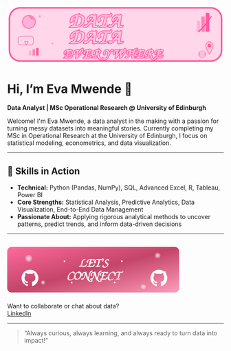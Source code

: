 <img src="data-data-everywhere-banner.svg" alt="Data Data Everywhere Banner" width="800"/>

# Hi, I’m Eva Mwende 👋

**Data Analyst | MSc Operational Research @ University of Edinburgh**

Welcome! I'm Eva Mwende, a data analyst in the making with a passion for turning messy datasets into meaningful stories. Currently completing my MSc in Operational Research at the University of Edinburgh, I focus on statistical modeling, econometrics, and data visualization.

---

## 🚀 Skills in Action

- **Technical:** Python (Pandas, NumPy), SQL, Advanced Excel, R, Tableau, Power BI
- **Core Strengths:** Statistical Analysis, Predictive Analytics, Data Visualization, End-to-End Data Management
- **Passionate About:** Applying rigorous analytical methods to uncover patterns, predict trends, and inform data-driven decisions

---

## <img src="lets-connect-banner.svg" alt="Let's Connect Banner" width="400"/>

Want to collaborate or chat about data?  
[LinkedIn](https://www.linkedin.com/in/eva-mwende-634906198)



---

> “Always curious, always learning, and always ready to turn data into impact!”
